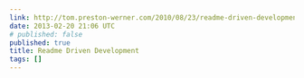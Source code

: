 ```yaml
---
link: http://tom.preston-werner.com/2010/08/23/readme-driven-development.html
date: 2013-02-20 21:06 UTC
# published: false
published: true
title: Readme Driven Development
tags: []
---
```



